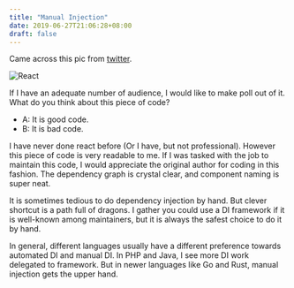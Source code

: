 ```yaml
---
title: "Manual Injection"
date: 2019-06-27T21:06:28+08:00
draft: false
---
```


Came across this pic from [twitter](twitter.com). 

![React](/images/react-dependency-injection.jpeg)

If I have an adequate number of audience, I would like to make poll out of it. What do you think about this piece of code?

- A: It is good code.
- B: It is bad code.

I have never done react before (Or I have, but not professional). However this piece of code is very readable to me. If I was tasked with the job to maintain this code, I would appreciate the original author for coding in this fashion. The dependency graph is crystal clear, and component naming is super neat. 

It is sometimes tedious to do dependency injection by hand. But clever shortcut is a path full of dragons. I gather you could use a DI framework if it is well-known among maintainers, but it is always the safest choice to do it by hand. 

In general, different languages usually have a different preference towards automated DI and manual DI. In PHP and Java, I see more DI work delegated to framework. But in newer languages like Go and Rust, manual injection gets the upper hand.


